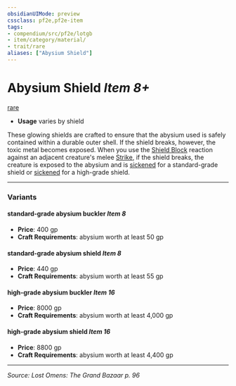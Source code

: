 ```yaml
---
obsidianUIMode: preview
cssclass: pf2e,pf2e-item
tags:
- compendium/src/pf2e/lotgb
- item/category/material/
- trait/rare
aliases: ["Abysium Shield"]
---
```

# Abysium Shield *Item 8+*  
[rare](rules/traits/rare.md "Rare Rarity Trait")  

- **Usage** varies by shield

These glowing shields are crafted to ensure that the abysium used is safely contained within a durable outer shell. If the shield breaks, however, the toxic metal becomes exposed. When you use the [Shield Block](compendium/feats/shield-block.md) reaction against an adjacent creature's melee [Strike](rules/actions/strike.md), if the shield breaks, the creature is exposed to the abysium and is [sickened](rules/conditions.md#Sickened) for a standard-grade shield or [sickened](rules/conditions.md#Sickened) for a high-grade shield.

---

### Variants

#### standard-grade abysium buckler *Item 8*

- **Price**: 400 gp
- **Craft Requirements**: abysium worth at least 50 gp

#### standard-grade abysium shield *Item 8*

- **Price**: 440 gp
- **Craft Requirements**: abysium worth at least 55 gp

#### high-grade abysium buckler *Item 16*

- **Price**: 8000 gp
- **Craft Requirements**: abysium worth at least 4,000 gp

#### high-grade abysium shield *Item 16*

- **Price**: 8800 gp
- **Craft Requirements**: abysium worth at least 4,400 gp

---
*Source: Lost Omens: The Grand Bazaar p. 96*